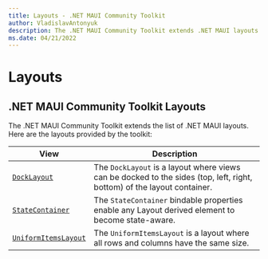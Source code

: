 ```yaml
---
title: Layouts - .NET MAUI Community Toolkit
author: VladislavAntonyuk
description: The .NET MAUI Community Toolkit extends .NET MAUI layouts.
ms.date: 04/21/2022
---
```


# Layouts

## .NET MAUI Community Toolkit Layouts

The .NET MAUI Community Toolkit extends the list of .NET MAUI layouts. Here are the layouts provided by the toolkit:

| View | Description |
| --------- | ----------- |
| [`DockLayout`](DockLayout.md) | The `DockLayout` is a layout where views can be docked to the sides (top, left, right, bottom) of the layout container. |
| [`StateContainer`](StateContainer.md) | The `StateContainer` bindable properties enable any Layout derived element to become state-aware. |
| [`UniformItemsLayout`](UniformItemsLayout.md) | The `UniformItemsLayout` is a layout where all rows and columns have the same size. |
